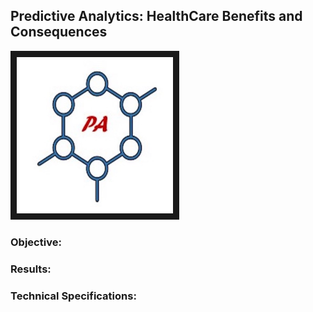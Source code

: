 ## Predictive Analytics: HealthCare Benefits and Consequences 

<img src="./pa1.jpg" 
 width="250" height="250" border="10" />

### Objective:


### Results:




### Technical Specifications:
